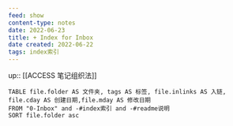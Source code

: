 ```yaml
---
feed: show
content-type: notes
date: 2022-06-23
title: + Index for Inbox
date created: 2022-06-22
tags: index索引
---
```


up:: [[ACCESS 笔记组织法]]

```dataview
TABLE file.folder AS 文件夹, tags AS 标签, file.inlinks AS 入链, file.cday AS 创建日期,file.mday AS 修改日期
FROM "0-Inbox" and -#index索引 and -#readme说明
SORT file.folder asc
```
